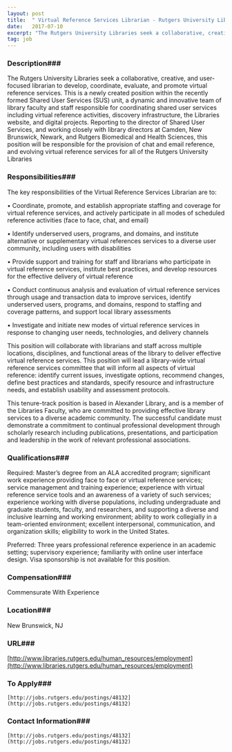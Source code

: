 ```yaml
---
layout: post
title:  " Virtual Reference Services Librarian - Rutgers University Libraries"
date:   2017-07-10
excerpt: "The Rutgers University Libraries seek a collaborative, creative, and user-focused librarian to develop, coordinate, evaluate, and promote virtual reference services. This is a newly created position within the recently formed Shared User Services (SUS) unit, a dynamic and innovative team of library faculty and staff responsible for coordinating shared user..."
tag: job
---
```


### Description###

The Rutgers University Libraries seek a collaborative, creative, and user-focused librarian to develop, coordinate, evaluate, and promote virtual reference services. This is a newly created position within the recently formed Shared User Services (SUS) unit, a dynamic and innovative team of library faculty and staff responsible for coordinating shared user services including virtual reference activities, discovery infrastructure, the Libraries website, and digital projects. Reporting to the director of Shared User Services, and working closely with library directors at Camden, New Brunswick, Newark, and Rutgers Biomedical and Health Sciences, this position will be responsible for the provision of chat and email reference, and evolving virtual reference services for all of the Rutgers University Libraries


### Responsibilities###

The key responsibilities of the Virtual Reference Services Librarian are to:

•  Coordinate, promote, and establish appropriate staffing and coverage for virtual reference services, and actively participate in all modes of scheduled reference activities (face to face, chat, and email)

•  Identify underserved users, programs, and domains, and institute alternative or supplementary virtual references services to a diverse user community, including users with disabilities

•  Provide support and training for staff and librarians who participate in virtual reference services, institute best practices, and develop resources for the effective delivery of virtual reference

•  Conduct continuous analysis and evaluation of virtual reference services through usage and transaction data to improve services, identify underserved users, programs, and domains, respond to staffing and coverage patterns, and support local library assessments

•  Investigate and initiate new modes of virtual reference services in response to changing user needs, technologies, and delivery channels

This position will collaborate with librarians and staff across multiple locations, disciplines, and functional areas of the library to deliver effective virtual reference services. This position will lead a library-wide virtual reference services committee that will inform all aspects of virtual reference: identify current issues, investigate options, recommend changes, define best practices and standards, specify resource and infrastructure needs, and establish usability and assessment protocols.

This tenure-track position is based in Alexander Library, and is a member of the Libraries Faculty, who are committed to providing effective library services to a diverse academic community. The successful candidate must demonstrate a commitment to continual professional development through scholarly research including publications, presentations, and participation and leadership in the work of relevant professional associations.


### Qualifications###

Required: Master’s degree from an ALA accredited program; significant work experience providing face to face or virtual reference services; service management and training experience; experience with virtual reference service tools and an awareness of a variety of such services; experience working with diverse populations, including undergraduate and graduate students, faculty, and researchers, and supporting a diverse and inclusive learning and working environment; ability to work collegially in a team-oriented environment; excellent interpersonal, communication, and organization skills; eligibility to work in the United States.

Preferred: Three years professional reference experience in an academic setting; supervisory experience; familiarity with online user interface design. Visa sponsorship is not available for this position.


### Compensation###

Commensurate With Experience


### Location###

New Brunswick, NJ


### URL###

[http://www.libraries.rutgers.edu/human_resources/employment](http://www.libraries.rutgers.edu/human_resources/employment)

### To Apply###

 	[http://jobs.rutgers.edu/postings/48132](http://jobs.rutgers.edu/postings/48132)




### Contact Information###

 	[http://jobs.rutgers.edu/postings/48132](http://jobs.rutgers.edu/postings/48132)

